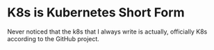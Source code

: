 # K8s is Kubernetes Short Form

Never noticed that the k8s that I always write is actually, officially
K8s according to the GitHub project.
